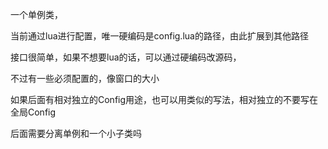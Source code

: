 一个单例类，

当前通过lua进行配置，唯一硬编码是config.lua的路径，由此扩展到其他路径

接口很简单，如果不想要lua的话，可以通过硬编码改源码，

不过有一些必须配置的，像窗口的大小

如果后面有相对独立的Config用途，也可以用类似的写法，相对独立的不要写在全局Config

后面需要分离单例和一个小子类吗
